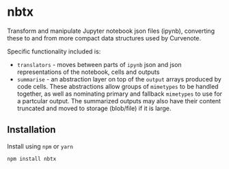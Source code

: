 # nbtx

Transform and manipulate Jupyter notebook json files (ipynb), converting these to and from more compact data structures used by Curvenote.

Specific functionality included is:

- `translators` - moves between parts of `ipynb` json and json representations of the notebook, cells and outputs
- `summarise` - an abstraction layer on top of the `output` arrays produced by code cells. These abstractions allow groups of `mimetypes` to be handled together, as well as nominating primary and fallback `mimetypes` to use for a partcular output. The summarized outputs may also have their content truncated and moved to storage (blob/file) if it is large.

## Installation

Install using `npm` or `yarn`

```
npm install nbtx
```
